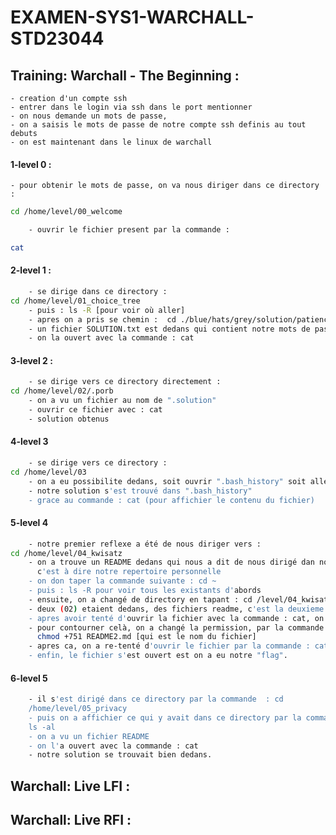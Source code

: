 # EXAMEN-SYS1-WARCHALL-STD23044
## Training: Warchall - The Beginning :
    - creation d'un compte ssh 
    - entrer dans le login via ssh dans le port mentionner
    - on nous demande un mots de passe,
    - on a saisis le mots de passe de notre compte ssh definis au tout debuts
    - on est maintenant dans le linux de warchall
#### 1-level 0 :
    - pour obtenir le mots de passe, on va nous diriger dans ce directory :
```bash
cd /home/level/00_welcome

    - ouvrir le fichier present par la commande :

cat
```
#### 2-level 1 : 
````bash
    - se dirige dans ce directory : 
cd /home/level/01_choice_tree
    - puis : ls -R [pour voir où aller]
    - apres on a pris se chemin :  cd ./blue/hats/grey/solution/patience
    - un fichier SOLUTION.txt est dedans qui contient notre mots de passe
    - on la ouvert avec la commande : cat
````
#### 3-level 2 : 
````bash
    - se dirige vers ce directory directement :
cd /home/level/02/.porb
    - on a vu un fichier au nom de ".solution"
    - ouvrir ce fichier avec : cat
    - solution obtenus
````
#### 4-level 3
````bash
    - se dirige vers ce directory :
cd /home/level/03
    - on a eu possibilite dedans, soit ouvrir ".bash_history" soit allé dans ".shared"
    - notre solution s'est trouvé dans ".bash_history"
    - grace au commande : cat (pour affichier le contenu du fichier)
````

#### 5-level 4
````bash
    - notre premier reflexe a été de nous diriger vers :
cd /home/level/04_kwisatz
    - on a trouve un README dedans qui nous a dit de nous dirigé dan notre "~",
      c'est à dire notre repertoire personnelle
    - on don taper la commande suivante : cd ~
    - puis : ls -R pour voir tous les existants d'abords
    - ensuite, on a changé de directory en tapant : cd /level/04_kwisatz
    - deux (02) etaient dedans, des fichiers readme, c'est la deuxieme qui nous interesse
    - apres avoir tenté d'ouvrir la fichier avec la commande : cat, on a eu un "permission denied"
    - pour contourner celà, on a changé la permission, par la commande :
      chmod +751 README2.md [qui est le nom du fichier]
    - apres ca, on a re-tenté d'ouvrir le fichier par la commande : cat
    - enfin, le fichier s'est ouvert est on a eu notre "flag".
````
#### 6-level 5 
````bash
    - il s'est dirigé dans ce directory par la commande  : cd
    /home/level/05_privacy
    - puis on a affichier ce qui y avait dans ce directory par la commande :
    ls -al
    - on a vu un fichier README
    - on l'a ouvert avec la commande : cat
    - notre solution se trouvait bien dedans.
````


## 	Warchall: Live LFI :

## 	Warchall: Live RFI :
